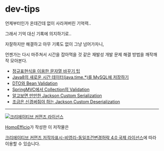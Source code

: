 # dev-tips

언제부터인가 온데간데 없이 사라져버린 기억력..

그래서 기억 대신 기록에 의지하기로..

자잘하지만 해결하고 아무 기록도 없이 그냥 넘어가자니,

언젠가는 다시 마주쳐서 시간을 잡아먹을 것 같은 재발성 개발 문제 해결 방법을 깨작깨작 모아본다.

- [정규표현식을 이용한 문자열 바꾸기 팁](https://github.com/HomoEfficio/dev-tips/blob/master/%EC%A0%95%EA%B7%9C%ED%91%9C%ED%98%84%EC%8B%9D%EC%9D%84%20%EC%9D%B4%EC%9A%A9%ED%95%9C%20%EB%AC%B8%EC%9E%90%EC%97%B4%20%EB%B0%94%EA%BE%B8%EA%B8%B0%20%ED%8C%81.md)
- [Java8의 새로운 시간 데이터(java.time.\*)를 MySQL에 저장하기](https://github.com/HomoEfficio/dev-tips/blob/master/Java8%EC%9D%98%20%EC%83%88%EB%A1%9C%EC%9A%B4%20%EC%8B%9C%EA%B0%84%20%EB%8D%B0%EC%9D%B4%ED%84%B0(java.time.*)%EB%A5%BC%20MySQL%EC%97%90%20%EC%A0%80%EC%9E%A5%ED%95%98%EA%B8%B0.md)
- [DTO와 Bean Validation](https://github.com/HomoEfficio/dev-tips/blob/master/DTO%EC%99%80%20Bean%20Validation.md)
- [SpringMVC에서 Collection의 Validation](https://github.com/HomoEfficio/dev-tips/blob/master/SpringMVC%EC%97%90%EC%84%9C%20Collection%EC%9D%98%20Validation.md)
- [알고보면 만만한 Jackson Custom Serialization](https://github.com/HomoEfficio/dev-tips/blob/master/%EC%95%8C%EA%B3%A0%EB%B3%B4%EB%A9%B4%20%EB%A7%8C%EB%A7%8C%ED%95%9C%20Jackson%20Custom%20Serializer.md)
- [조금은 신경써줘야 하는 Jackson Custom Deserialization](https://github.com/HomoEfficio/dev-tips/blob/master/%EC%A1%B0%EA%B8%88%EC%9D%80%20%EC%8B%A0%EA%B2%BD%EC%8D%A8%EC%A4%98%EC%95%BC%20%ED%95%98%EB%8A%94%20Jackson%20Custom%20Deserialization.md)

----
<a rel="license" href="http://creativecommons.org/licenses/by-nc-sa/4.0/"><img alt="크리에이티브 커먼즈 라이선스" style="border-width:0" src="https://i.creativecommons.org/l/by-nc-sa/4.0/88x31.png" /></a>

<a href='https://www.facebook.com/hanmomhanda' target='_blank'>HomoEfficio</a>가 작성한 이 저작물은

<a rel="license" href="http://creativecommons.org/licenses/by-nc-sa/4.0/">크리에이티브 커먼즈 저작자표시-비영리-동일조건변경허락 4.0 국제 라이선스</a>에 따라 이용할 수 있습니다.
